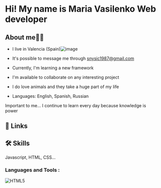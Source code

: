 # Hi! My name is Maria Vasilenko Web developer 
## About me👩‍💻

 - I live in Valencia (Spain)![image](https://github.com/user-attachments/assets/7495e933-5f9b-4cf2-ace7-032bba8895af)

 - It's possible to message me through snysic1987@gmail.com
 - Currently, I'm learning a new framework
 - I'm available to collaborate on any interesting project
 - I do love animals and they take a huge part of my life
 - Languages: English, Spanish, Russian

Important to me...
I continue to learn every day because knowledge is power
## 🔗 Links
## 🛠 Skills
Javascript, HTML, CSS...
### Languages and Tools :
![HTML5](https://img.shields.io/badge/html5-%23E34F26.svg?style=for-the-badge&logo=html5&logoColor=white)


